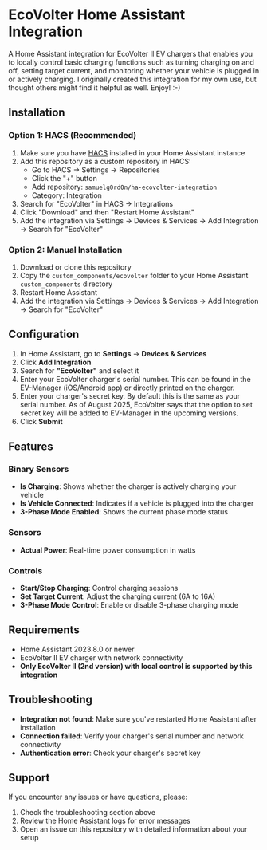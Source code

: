 # EcoVolter Home Assistant Integration

A Home Assistant integration for EcoVolter II EV chargers that enables you to locally control basic charging functions such as turning charging on and off, setting target current, and monitoring whether your vehicle is plugged in or actively charging. I originally created this integration for my own use, but thought others might find it helpful as well. Enjoy! :-)

## Installation

### Option 1: HACS (Recommended)

1. Make sure you have [HACS](https://hacs.xyz/) installed in your Home Assistant instance
2. Add this repository as a custom repository in HACS:
   - Go to HACS → Settings → Repositories
   - Click the "+" button
   - Add repository: `samuelg0rd0n/ha-ecovolter-integration`
   - Category: Integration
3. Search for "EcoVolter" in HACS → Integrations
4. Click "Download" and then "Restart Home Assistant"
5. Add the integration via Settings → Devices & Services → Add Integration → Search for "EcoVolter"

### Option 2: Manual Installation

1. Download or clone this repository
2. Copy the `custom_components/ecovolter` folder to your Home Assistant `custom_components` directory
3. Restart Home Assistant
4. Add the integration via Settings → Devices & Services → Add Integration → Search for "EcoVolter"

## Configuration

1. In Home Assistant, go to **Settings** → **Devices & Services**
2. Click **Add Integration**
3. Search for **"EcoVolter"** and select it
4. Enter your EcoVolter charger's serial number. This can be found in the EV-Manager (iOS/Android app) or directly printed on the charger.
5. Enter your charger's secret key. By default this is the same as your serial number. As of August 2025, EcoVolter says that the option to set secret key will be added to EV-Manager in the upcoming versions.
6. Click **Submit**

## Features

### Binary Sensors
- **Is Charging**: Shows whether the charger is actively charging your vehicle
- **Is Vehicle Connected**: Indicates if a vehicle is plugged into the charger
- **3-Phase Mode Enabled**: Shows the current phase mode status

### Sensors
- **Actual Power**: Real-time power consumption in watts

### Controls
- **Start/Stop Charging**: Control charging sessions
- **Set Target Current**: Adjust the charging current (6A to 16A)
- **3-Phase Mode Control**: Enable or disable 3-phase charging mode

## Requirements

- Home Assistant 2023.8.0 or newer
- EcoVolter II EV charger with network connectivity
- **Only EcoVolter II (2nd version) with local control is supported by this integration**

## Troubleshooting

- **Integration not found**: Make sure you've restarted Home Assistant after installation
- **Connection failed**: Verify your charger's serial number and network connectivity
- **Authentication error**: Check your charger's secret key

## Support

If you encounter any issues or have questions, please:
1. Check the troubleshooting section above
2. Review the Home Assistant logs for error messages
3. Open an issue on this repository with detailed information about your setup
